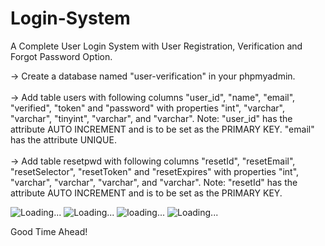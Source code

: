 # Login-System
A Complete User Login System with User Registration, Verification and Forgot Password Option.

-> Create a database named "user-verification" in your phpmyadmin.  </br>  
-> Add table users with following columns "user_id", "name", "email", "verified", "token" and "password" with properties "int", "varchar", "varchar", "tinyint", "varchar", and "varchar". Note: "user_id" has the attribute AUTO INCREMENT and is to be set as the PRIMARY KEY. "email" has the attribute UNIQUE.  </br>  
-> Add table resetpwd with following columns "resetId", "resetEmail", "resetSelector", "resetToken" and "resetExpires" with properties "int", "varchar", "varchar", "varchar", and "varchar". Note: "resetId" has the attribute AUTO INCREMENT and is to be set as the PRIMARY KEY.  </br>  

![Loading...](https://i.ibb.co/qBxkdnd/Screenshot-2019-08-23-at-1-32-16-PM.png)
![Loading...](https://i.ibb.co/pPpzyMm/Screenshot-2019-08-23-at-1-32-31-PM.png)
![loading...](https://i.ibb.co/ckbLmBD/Screenshot-2019-08-23-at-1-32-42-PM.png)
![Loading...](https://i.ibb.co/bRc9W4n/Screenshot-2019-08-23-at-1-33-07-PM.png)

Good Time Ahead!
